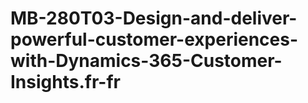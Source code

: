 # MB-280T03-Design-and-deliver-powerful-customer-experiences-with-Dynamics-365-Customer-Insights.fr-fr